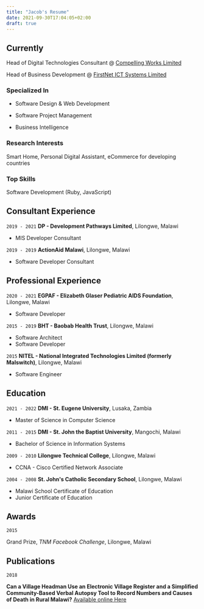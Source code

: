 ```yaml
---
title: "Jacob's Resume"
date: 2021-09-30T17:04:05+02:00
draft: true
---
```



## Currently

Head of Digital Technologies Consultant @ [Compelling Works Limited](https://compelling.works)

Head of Business Development @ [FirstNet ICT Systems Limited](https://firstnet.africa)

### Specialized In

- Software Design & Web Development

- Software Project Management

- Business Intelligence


### Research Interests

Smart Home, Personal Digital Assistant, eCommerce for developing countries

### Top Skills

Software Development (Ruby, JavaScript)

## Consultant Experience

`2019 - 2021`
__DP - Development Pathways Limited__, Lilongwe, Malawi

- MIS Developer Consultant

`2019 - 2019`
__ActionAid Malawi__, Lilongwe, Malawi

- Software Developer Consultant

## Professional Experience

`2020 - 2021`
__EGPAF - Elizabeth Glaser Pediatric AIDS Foundation__, Lilongwe, Malawi

- Software Developer

`2015 - 2019`
__BHT - Baobab Health Trust__, Lilongwe, Malawi

- Software Architect
- Software Developer

`2015`
__NITEL - National Integrated Technologies Limited (formerly Malswitch)__, Lilongwe, Malawi

- Software Engineer

## Education

`2021 - 2022`
__DMI - St. Eugene University__, Lusaka, Zambia

- Master of Science in Computer Science

`2011 - 2015`
__DMI - St. John the Baptist University__, Mangochi, Malawi

- Bachelor of Science in Information Systems

`2009 - 2010`
__Lilongwe Technical College__, Lilongwe, Malawi

- CCNA - Cisco Certified Network Associate

`2004 - 2008`
__St. John's Catholic Secondary School__, Lilongwe, Malawi

- Malawi School Certificate of Education
- Junior Certificate of Education



## Awards

`2015`

Grand Prize, *TNM Facebook Challenge*, Lilongwe, Malawi



## Publications

`2018`

__Can a Village Headman Use an Electronic Village Register and a Simplified Community-Based Verbal Autopsy Tool to Record Numbers and Causes of Death in Rural Malawi?__ [Available online Here](https://www.frontiersin.org/articles/10.3389/fpubh.2018.00246/full)

<!--
### Journals

`2018`
Newton Sir I, De analysi per æquationes numero terminorum infinitas. 


### Patents

`2012`
Infinitesimal calculus for solutions to physics problems, [SMBC](http://www.techdirt.com/articles/20121011/09312820678/if-patents-had-been-around-time-newton.shtml) patent 001
-->


<!-- ### Footer

Last updated: May 2013 -->